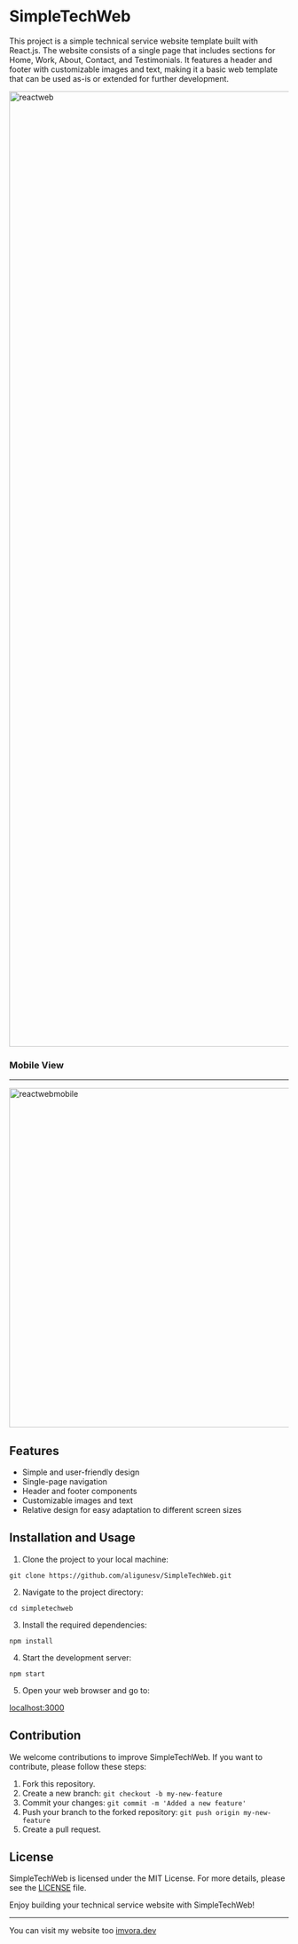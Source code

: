 # SimpleTechWeb

This project is a simple technical service website template built with React.js. The website consists of a single page that includes sections for Home, Work, About, Contact, and Testimonials. It features a header and footer with customizable images and text, making it a basic web template that can be used as-is or extended for further development.

<img width="1720" alt="reactweb" src="https://github.com/aligunesv/simpletechweb/assets/82121296/488ebe98-d83a-4f69-9937-cdf0184401c6">


### Mobile View
---
<img width="611" alt="reactwebmobile" src="https://github.com/aligunesv/simpletechweb/assets/82121296/f2a7e5d6-a222-46f6-9666-465f5a9bc73f">


## Features

- Simple and user-friendly design
- Single-page navigation
- Header and footer components
- Customizable images and text
- Relative design for easy adaptation to different screen sizes

## Installation and Usage

1. Clone the project to your local machine:

```
git clone https://github.com/aligunesv/SimpleTechWeb.git
```

2. Navigate to the project directory:

```
cd simpletechweb
```

3. Install the required dependencies:

```
npm install
```

4. Start the development server:

```
npm start
```

5. Open your web browser and go to:

[localhost:3000](http://localhost:3000)


## Contribution

We welcome contributions to improve SimpleTechWeb. If you want to contribute, please follow these steps:

1. Fork this repository.
2. Create a new branch: `git checkout -b my-new-feature`
3. Commit your changes: `git commit -m 'Added a new feature'`
4. Push your branch to the forked repository: `git push origin my-new-feature`
5. Create a pull request.

## License

SimpleTechWeb is licensed under the MIT License. For more details, please see the [LICENSE](https://github.com/aligunesv/SimpleTechWeb/blob/main/LICENSE) file.

Enjoy building your technical service website with SimpleTechWeb!


---

You can visit my website too [imvora.dev](https://imvora.dev)
